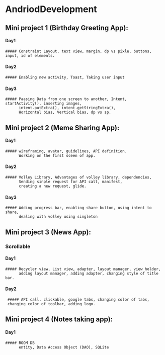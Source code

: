 # AndriodDevelopment

 ## Mini project 1 (Birthday Greeting App):
   #### Day1
    ##### Constraint Layout, text view, margin, dp vs pixle, buttons, input, id of elements.
    
   #### Day2
    ##### Enabling new activity, Toast, Taking user input
    
   #### Day3
    ##### Paasing Data from one screen to another, Intent, startActivity(), inserting images, 
          intent.putExtra(), intent.getStringExtra(),
          Horizontal bias, Vertical bias, dp vs sp.
          


  ## Mini project 2 (Meme Sharing App):
   #### Day1
    ##### wireframing, avatar, guidelines, API definition.
          Working on the first sceen of app.
          
   #### Day2
    ##### Volley Library, Advantages of volley library, dependencies,
          Sending sinple request for API call, manifest, 
          creating a new request, glide.
   #### Day3
    ##### Adding progress bar, enabling share button, using intent to share,
          dealing with volley using singleton

  
  
   ## Mini project 3 (News App):
   ### Scrollable 
   #### Day1
    ##### Recycler view, List view, adapter, layout manager, view holder,
          adding layout manager, adding adapter, changing style of title bar.

   #### Day2
     ##### API call, clickable, google tabs, changing color of tabs, 
     changing color of toolbar, adding logo.
     
   ## Mini project 4 (Notes taking app):
   #### Day1
    ##### ROOM DB
          entity, Data Access Object (DAO), SQLite

  
